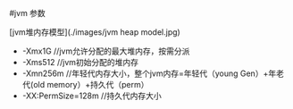 #jvm 参数

[jvm堆内存模型](./images/jvm heap model.jpg)

* -Xmx1G //jvm允许分配的最大堆内存，按需分派
* -Xms512 //jvm初始分配的堆内存
* -Xmn256m //年轻代内存大小，整个jvm内存=年轻代（young Gen）+年老代(old memory）+持久代（perm）
* -XX:PermSize=128m //持久代内存大小

